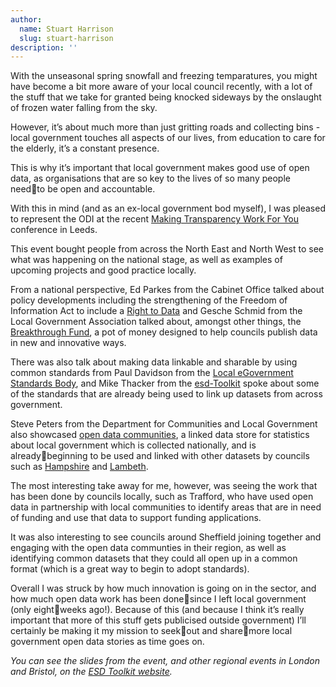 ```yaml
---
author:
  name: Stuart Harrison
  slug: stuart-harrison
description: ''
---
```


<p>With the unseasonal spring snowfall and freezing temparatures, you might have become a bit more aware of your local council recently, with a lot of the stuff that we take for granted being knocked sideways by the onslaught of frozen water falling from the sky.</p>

<p>However, it&rsquo;s about much more than just gritting roads and collecting bins - local government touches all aspects of our lives, from education to care for the elderly, it&rsquo;s a constant presence.</p>

<p>This is why it&rsquo;s important that local government makes good use of open data, as organisations that are so key to the lives of so many people needto be open and accountable.</p>

<p>With this in mind (and as an ex-local government bod myself), I was pleased to represent the ODI at the recent <a rel="external" href="http://www.local.gov.uk/web/guest/events/-/journal_content/56/10171/3863451/EVENT-TEMPLATE">Making Transparency Work For You</a> conference in Leeds.</p>

<p>This event bought people from across the North East and North West to see what was happening on the national stage, as well as examples of upcoming projects and good practice locally.</p>

<p>From a national perspective, Ed Parkes from the Cabinet Office talked about policy developments including the strengthening of the Freedom of Information Act to include a <a rel="external" href="http://www.homeoffice.gov.uk/publications/about-us/legislation/protection-freedoms-bill/">Right to Data</a> and Gesche Schmid from the Local Government Association talked about, amongst other things, the <a rel="external" href="http://news.bis.gov.uk/Press-Releases/New-funding-to-accelerate-benefits-of-open-data-684c1.aspx">Breakthrough Fund</a>, a pot of money designed to help councils publish data in new and innovative ways.</p>

<p>There was also talk about making data linkable and sharable by using common standards from Paul Davidson from the <a rel="external" href="http://www.legsb.gov.uk/">Local eGovernment Standards Body</a>, and Mike Thacker from the <a rel="external" href="http://www.esd.org.uk/esdtoolkit/default.aspx">esd-Toolkit</a> spoke about some of the standards that are already being used to link up datasets from across government.</p>

<p>Steve Peters from the Department for Communities and Local Government also showcased <a rel="external" href="http://opendatacommunities.org/data">open data communities</a>, a linked data store for statistics about local government which is collected nationally, and is alreadybeginning to be used and linked with other datasets by councils such as <a rel="external" href="http://linkeddata.hants.gov.uk/land-supply-mapper/map.html">Hampshire</a> and <a rel="external" href="http://lambeth-in-numbers.co.uk">Lambeth</a>.</p>

<p>The most interesting take away for me, however, was seeing the work that has been done by councils locally, such as Trafford, who have used open data in partnership with local communities to identify areas that are in need of funding and use that data to support funding applications.</p>

<p>It was also interesting to see councils around Sheffield joining together and engaging with the open data communties in their region, as well as identifying common datasets that they could all open up in a common format (which is a great way to begin to adopt standards).</p>

<p>Overall I was struck by how much innovation is going on in the sector, and how much open data work has been donesince I left local government (only eightweeks ago!). Because of this (and because I think it&rsquo;s really important that more of this stuff gets publicised outside government) I&rsquo;ll certainly be making it my mission to seekout and sharemore local government open data stories as time goes on.</p>

<p><em>You can see the slides from the event, and other regional events in London and Bristol, on the <a rel="external" href="http://www.esd.org.uk/esdtoolkit/News/NewsDetail.aspx?Item=754">ESD Toolkit website</a>.</em></p>
